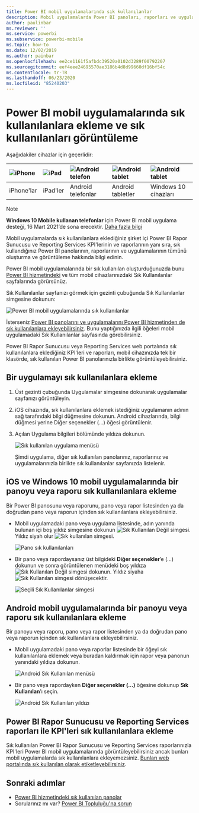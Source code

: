 ```yaml
---
title: Power BI mobil uygulamalarında sık kullanılanlar
description: Mobil uygulamalarda Power BI panoları, raporları ve uygulamalarının yanı sıra Power BI Rapor Sunucusu ile Reporting Services raporlarını ve KPI'leri sık kullanılanlara ekleme ve eklediğiniz girişleri görüntüleme hakkında bilgi edinin.
author: paulinbar
ms.reviewer: ''
ms.service: powerbi
ms.subservice: powerbi-mobile
ms.topic: how-to
ms.date: 12/02/2019
ms.author: painbar
ms.openlocfilehash: ee2ce1161f5afbdc39520a0102d3289f00792207
ms.sourcegitcommit: eef4eee24695570ae3186b4d8d99660df16bf54c
ms.contentlocale: tr-TR
ms.lasthandoff: 06/23/2020
ms.locfileid: "85240203"
---
```

# <a name="make-and-view-favorites-in-the-power-bi-mobile-apps"></a>Power BI mobil uygulamalarında sık kullanılanlara ekleme ve sık kullanılanları görüntüleme
Aşağıdakiler cihazlar için geçerlidir:

| ![iPhone](./media/mobile-apps-favorites/iphone-logo-50-px.png) | ![iPad](./media/mobile-apps-favorites/ipad-logo-50-px.png) | ![Android telefon](./media/mobile-apps-favorites/android-phone-logo-50-px.png) | ![Android tablet](./media/mobile-apps-favorites/android-tablet-logo-50-px.png) | ![Android tablet](./media/mobile-apps-favorites/win-10-logo-50-px.png) |
|:--- |:--- |:--- |:--- |:--- |
| iPhone'lar |iPad'ler |Android telefonlar |Android tabletler |Windows 10 cihazları |

>[!NOTE]
>**Windows 10 Mobile kullanan telefonlar** için Power BI mobil uygulama desteği, 16 Mart 2021’de sona erecektir. [Daha fazla bilgi](https://go.microsoft.com/fwlink/?linkid=2121400)

Mobil uygulamalarda sık kullanılanlara eklediğiniz şirket içi Power BI Rapor Sunucusu ve Reporting Services KPI'lerinin ve raporlarının yanı sıra, sık kullandığınız Power BI panolarının, raporlarının ve uygulamalarının tümünü oluşturma ve görüntüleme hakkında bilgi edinin.

Power BI mobil uygulamalarında bir sık kullanılan oluşturduğunuzda bunu [Power BI hizmetindeki](https://powerbi.com) ve tüm mobil cihazlarınızdaki Sık Kullanılanlar sayfalarında görürsünüz.

Sık Kullanılanlar sayfanızı görmek için gezinti çubuğunda Sık Kullanılanlar simgesine dokunun:

![Power BI mobil uygulamalarında sık kullanılanlar](./media/mobile-apps-favorites/power-bi-android-favorites-reports.png)


İsterseniz [Power BI panolarını ve uygulamalarını Power BI hizmetinden de sık kullanılanlara ekleyebilirsiniz](../end-user-favorite.md). Bunu yaptığınızda ilgili öğeleri mobil uygulamadaki Sık Kullanılanlar sayfasında görebilirsiniz.

Power BI Rapor Sunucusu veya Reporting Services web portalında sık kullanılanlara eklediğiniz KPI'leri ve raporları, mobil cihazınızda tek bir klasörde, sık kullanılan Power BI panolarınızla birlikte görüntüleyebilirsiniz.

## <a name="make-an-app-a-favorite"></a>Bir uygulamayı sık kullanılanlara ekleme
1. Üst gezinti çubuğunda Uygulamalar simgesine dokunarak uygulamalar sayfanızı görüntüleyin.

2. iOS cihazında, sık kullanılanlara eklemek istediğiniz uygulamanın adının sağ tarafındaki bilgi düğmesine dokunun. Android cihazlarında, bilgi düğmesi yerine Diğer seçenekler (...) öğesi görüntülenir. 

3. Açılan Uygulama bilgileri bölümünde yıldıza dokunun.
   
    ![Sık kullanılan uygulama menüsü](./media/mobile-apps-favorites/power-bi-android-favorite-app-ellipsis.png)
   
    Şimdi uygulama, diğer sık kullanılan panolarınız, raporlarınız ve uygulamalarınızla birlikte sık kullanılanlar sayfanızda listelenir.
   
## <a name="make-a-dashboard-or-report-a-favorite-in-the-ios-and-windows-10-mobile-apps"></a>iOS ve Windows 10 mobil uygulamalarında bir panoyu veya raporu sık kullanılanlara ekleme
Bir Power BI panosunu veya raporunu, pano veya rapor listesinden ya da doğrudan pano veya raporun içinden sık kullanılanlara ekleyebilirsiniz.

* Mobil uygulamadaki pano veya uygulama listesinde, adın yanında bulunan içi boş yıldız simgesine dokunun ![Sık Kullanılan Değil simgesi](./././media/mobile-apps-favorites/power-bi-mobile-not-favorite-icon.png). Yıldız siyah olur ![Sık kullanılan simgesi](./././media/mobile-apps-favorites/power-bi-mobile-favorite-selected-black.png).
  
    ![Pano sık kullanılanları](./media/mobile-apps-favorites/power-bi-mobile-make-dashboard-favorite.png)
* Bir pano veya rapordaysanız üst bilgideki **Diğer seçenekler**’e (...) dokunun ve sonra görüntülenen menüdeki boş yıldıza ![Sık Kullanılan Değil simgesi](./././media/mobile-apps-favorites/power-bi-mobile-not-favorite-icon.png) dokunun. Yıldız siyaha ![Sık Kullanılan simgesi](./././media/mobile-apps-favorites/power-bi-mobile-favorite-selected-black.png) dönüşecektir.
  
    ![Seçili Sık Kullanılanlar simgesi](./media/mobile-apps-favorites/power-bi-mobile-favorite-selected.png)

## <a name="make-a-dashboard-or-report-a-favorite-in-the-android-mobile-apps"></a>Android mobil uygulamalarında bir panoyu veya raporu sık kullanılanlara ekleme
Bir panoyu veya raporu, pano veya rapor listesinden ya da doğrudan pano veya raporun içinden sık kullanılanlara ekleyebilirsiniz.

* Mobil uygulamadaki pano veya raporlar listesinde bir öğeyi sık kullanılanlara eklemek veya buradan kaldırmak için rapor veya panonun yanındaki yıldıza dokunun.
  
    ![Android Sık Kullanılan menüsü](./media/mobile-apps-favorites/power-bi-android-make-favorite.png)

* Bir pano veya rapordayken **Diğer seçenekler (...)** öğesine dokunup **Sık Kullanılan**’ı seçin.
  
    ![Android Sık Kullanılan yıldızı](./media/mobile-apps-favorites/power-bi-android-favorite-in-dashboard.png)

## <a name="make-favorite-power-bi-report-server-and-reporting-services-reports-and-kpis"></a>Power BI Rapor Sunucusu ve Reporting Services raporları ile KPI'leri sık kullanılanlara ekleme
Sık kullanılan Power BI Rapor Sunucusu ve Reporting Services raporlarınızla KPI'leri Power BI mobil uygulamalarında görüntüleyebilirsiniz ancak bunları mobil uygulamalarda sık kullanılanlara ekleyemezsiniz. [Bunları web portalında sık kullanılan olarak etiketleyebilirsiniz](../../report-server/tutorial-explore-report-server-web-portal.md#tag-your-favorites). 

## <a name="next-steps"></a>Sonraki adımlar
* [Power BI hizmetindeki sık kullanılan panolar](../end-user-favorite.md) 
* Sorularınız mı var? [Power BI Topluluğu'na sorun](https://community.powerbi.com/)

